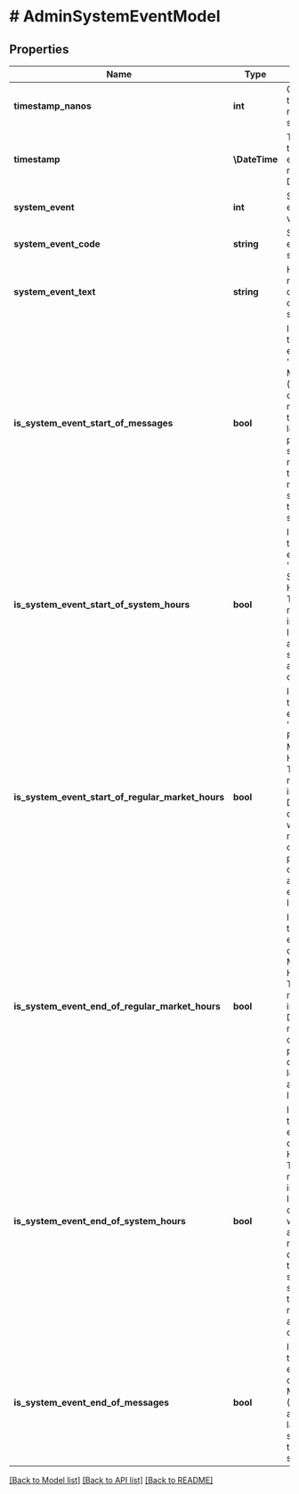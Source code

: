 # # AdminSystemEventModel

## Properties

Name | Type | Description | Notes
------------ | ------------- | ------------- | -------------
**timestamp_nanos** | **int** | Original timestamp in nanoseconds since epoch | [optional]
**timestamp** | **\DateTime** | Time when the system event was recorded as DateTime | [optional]
**system_event** | **int** | System event as byte value | [optional]
**system_event_code** | **string** | System event as string | [optional]
**system_event_text** | **string** | Human-readable description of the system event | [optional]
**is_system_event_start_of_messages** | **bool** | Indicates if the system event is &#39;Start of Messages&#39; (O).  Outside of heartbeat messages on the lower level protocol,   the start of day message is the first message sent in any trading session. | [optional]
**is_system_event_start_of_system_hours** | **bool** | Indicates if the system event is &#39;Start of System Hours&#39; (S).  This message indicates that IEX is open and ready to start accepting orders. | [optional]
**is_system_event_start_of_regular_market_hours** | **bool** | Indicates if the system event is &#39;Start of Regular Market Hours&#39; (R).  This message indicates that DAY and GTX orders, as well as market orders and pegged orders,   are available for execution on IEX. | [optional]
**is_system_event_end_of_regular_market_hours** | **bool** | Indicates if the system event is &#39;End of Regular Market Hours&#39; (M).  This message indicates that DAY orders, market orders, and pegged orders   are no longer accepted by IEX. | [optional]
**is_system_event_end_of_system_hours** | **bool** | Indicates if the system event is &#39;End of System Hours&#39; (E).  This message indicates that IEX is now closed and will not accept   any new orders during this trading session. It is still possible   to receive messages after the end of day. | [optional]
**is_system_event_end_of_messages** | **bool** | Indicates if the system event is &#39;End of Messages&#39; (C).  This is always the last message sent in any trading session. | [optional]

[[Back to Model list]](../../README.md#models) [[Back to API list]](../../README.md#endpoints) [[Back to README]](../../README.md)
